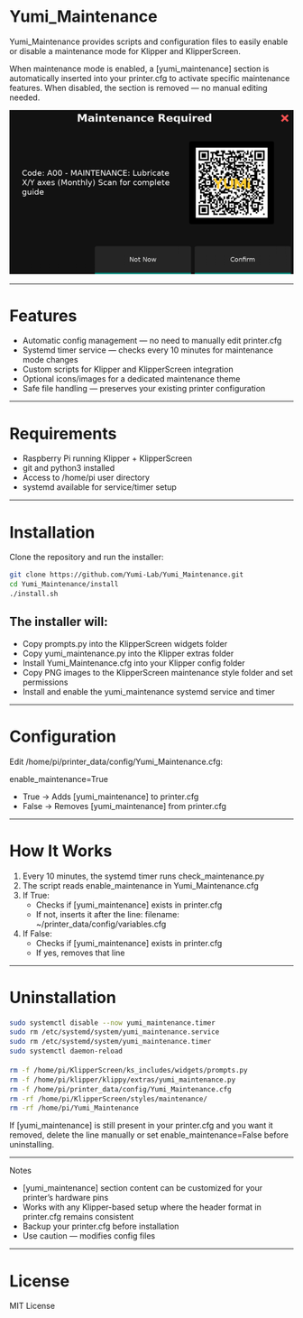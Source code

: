 # Yumi_Maintenance

Yumi_Maintenance provides scripts and configuration files to easily enable or disable a maintenance mode for Klipper and KlipperScreen.

When maintenance mode is enabled, a [yumi_maintenance] section is automatically inserted into your printer.cfg to activate specific maintenance features.
When disabled, the section is removed — no manual editing needed.

<a href="https://github.com/Yumi-Lab/Yumi_Maintenance/blob/main/img_readme/">
    <img src="https://github.com/Yumi-Lab/Yumi_Maintenance/blob/main/img_readme/screen_maintenance-example.png?raw=true" alt="Translation status" />
</a>

---

# Features
- Automatic config management — no need to manually edit printer.cfg
- Systemd timer service — checks every 10 minutes for maintenance mode changes
- Custom scripts for Klipper and KlipperScreen integration
- Optional icons/images for a dedicated maintenance theme
- Safe file handling — preserves your existing printer configuration

---

# Requirements
- Raspberry Pi running Klipper + KlipperScreen
- git and python3 installed
- Access to /home/pi user directory
- systemd available for service/timer setup

---

# Installation
Clone the repository and run the installer:

```bash
git clone https://github.com/Yumi-Lab/Yumi_Maintenance.git
cd Yumi_Maintenance/install
./install.sh
```

## The installer will:
- Copy prompts.py into the KlipperScreen widgets folder
- Copy yumi_maintenance.py into the Klipper extras folder
- Install Yumi_Maintenance.cfg into your Klipper config folder
- Copy PNG images to the KlipperScreen maintenance style folder and set permissions
- Install and enable the yumi_maintenance systemd service and timer

---

# Configuration
Edit /home/pi/printer_data/config/Yumi_Maintenance.cfg:

enable_maintenance=True

- True → Adds [yumi_maintenance] to printer.cfg
- False → Removes [yumi_maintenance] from printer.cfg

---

# How It Works
1. Every 10 minutes, the systemd timer runs check_maintenance.py
2. The script reads enable_maintenance in Yumi_Maintenance.cfg
3. If True:
   - Checks if [yumi_maintenance] exists in printer.cfg
   - If not, inserts it after the line:
     filename: ~/printer_data/config/variables.cfg
4. If False:
   - Checks if [yumi_maintenance] exists in printer.cfg
   - If yes, removes that line

---

# Uninstallation

```bash
sudo systemctl disable --now yumi_maintenance.timer
sudo rm /etc/systemd/system/yumi_maintenance.service
sudo rm /etc/systemd/system/yumi_maintenance.timer
sudo systemctl daemon-reload

rm -f /home/pi/KlipperScreen/ks_includes/widgets/prompts.py
rm -f /home/pi/klipper/klippy/extras/yumi_maintenance.py
rm -f /home/pi/printer_data/config/Yumi_Maintenance.cfg
rm -rf /home/pi/KlipperScreen/styles/maintenance/
rm -rf /home/pi/Yumi_Maintenance
```

If [yumi_maintenance] is still present in your printer.cfg and you want it removed, delete the line manually or set enable_maintenance=False before uninstalling.

---

Notes
- [yumi_maintenance] section content can be customized for your printer’s hardware pins
- Works with any Klipper-based setup where the header format in printer.cfg remains consistent
- Backup your printer.cfg before installation
- Use caution — modifies config files

---

# License
MIT License



